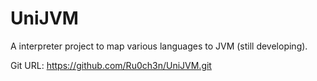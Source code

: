 # UniJVM
A interpreter project to map various languages to JVM (still developing).

Git URL: https://github.com/Ru0ch3n/UniJVM.git